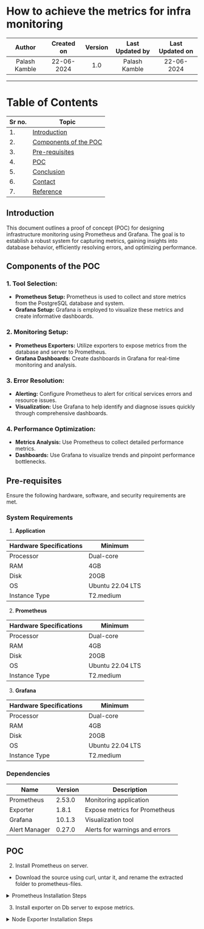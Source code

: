 
# How to achieve the metrics for infra monitoring

| **Author**         | **Created on** | **Version** | **Last Updated by** | **Last Updated on** |
|:------------------:|:--------------:|:-----------:|:-------------------:|:-------------------:|
| Palash Kamble      | 22-06-2024     | 1.0         | Palash Kamble       | 22-06-2024          |

---

# Table of Contents

| Sr no. | Topic                            |
|-----|----------------------------------|
| 1.  | [Introduction](#introduction)     |
| 2.  | [Components of the POC](#components-of-the-poc) |
| 3.  | [Pre-requisites](#pre-requisites) |
| 4.  | [POC ](#poc) |
| 5.  | [Conclusion](#conclusion)         |
| 6.  | [Contact](#contact)               |
| 7.  | [Reference](#reference)         |




## Introduction

This document outlines a proof of concept (POC) for designing infrastructure monitoring using Prometheus and Grafana. The goal is to establish a robust system for capturing metrics, gaining insights into database behavior, efficiently resolving errors, and optimizing performance.

## Components of the POC

### 1. Tool Selection:

- **Prometheus Setup:** Prometheus is used to collect and store metrics from the PostgreSQL database and system.
- **Grafana Setup:** Grafana is employed to visualize these metrics and create informative dashboards.

### 2. Monitoring Setup:

- **Prometheus Exporters:** Utilize exporters to expose metrics from the database and server to Prometheus.
- **Grafana Dashboards:** Create dashboards in Grafana for real-time monitoring and analysis.

### 3. Error Resolution:

- **Alerting:** Configure Prometheus to alert for critical services errors and resource issues.
- **Visualization:** Use Grafana to help identify and diagnose issues quickly through comprehensive dashboards.

### 4. Performance Optimization:

- **Metrics Analysis:** Use Prometheus to collect detailed performance metrics.
- **Dashboards:** Use Grafana to visualize trends and pinpoint performance bottlenecks.

## Pre-requisites

Ensure the following hardware, software, and security requirements are met.

### System Requirements

1. **Application**

| Hardware Specifications | Minimum |
|-------------------------|---------|
| Processor               | Dual-core |
| RAM                     | 4GB       |
| Disk                    | 20GB      |
| OS                      | Ubuntu 22.04 LTS |
| Instance Type           | T2.medium |


2. **Prometheus**

| Hardware Specifications | Minimum |
|-------------------------|---------|
| Processor               | Dual-core |
| RAM                     | 4GB       |
| Disk                    | 20GB      |
| OS                      | Ubuntu 22.04 LTS |
| Instance Type           | T2.medium |

3. **Grafana**

| Hardware Specifications | Minimum |
|-------------------------|---------|
| Processor               | Dual-core |
| RAM                     | 4GB       |
| Disk                    | 20GB      |
| OS                      | Ubuntu 22.04 LTS |
| Instance Type           | T2.medium |

### Dependencies

| Name             | Version | Description                     |
|------------------|---------|---------------------------------|
| Prometheus       | 2.53.0  | Monitoring application          |
| Exporter         | 1.8.1   | Expose metrics for Prometheus   |
| Grafana          | 10.1.3  | Visualization tool              |
| Alert Manager    | 0.27.0  | Alerts for warnings and errors  |




##  POC 

2. Install Prometheus on server.

- Download the source using curl, untar it, and rename the extracted folder to prometheus-files.
<details>
  <summary>Prometheus Installation Steps</summary>

<br> <tab><tab><pre><code>sudo apt update
wget https://github.com/prometheus/prometheus/releases/download/v2.53.0/prometheus-2.53.0.linux-amd64.tar.gz
tar -xzvf prometheus-2.53.0.linux-amd64.tar.gz
mv prometheus-2.53.0.linux-amd64 prometheus-files

</pre></code><br>**OUTPUT :** <br>![Screenshot from 2024-06-20 05-59-48](https://github.com/MyGurukulam-P8/Sanatak_batchP8_Doc/assets/164150254/7f9e719d-4b65-4fc3-86c3-51d5dec2a7e3)<br>
![Screenshot from 2024-06-20 06-04-11](https://github.com/MyGurukulam-P8/Sanatak_batchP8_Doc/assets/164150254/e7b13389-bdc4-4936-bb12-a9c56d47b581)<br>


- Create a Prometheus user, required directories, and make Prometheus the user as the owner of those directories.



<br> <tab><tab><pre><code>sudo useradd --no-create-home --shell /bin/false prometheus
sudo mkdir /etc/prometheus
sudo mkdir /var/lib/prometheus
sudo chown prometheus:prometheus /etc/prometheus
sudo chown prometheus:prometheus /var/lib/prometheus</pre></code><br>**OUTPUT :** <br>![Screenshot from 2024-06-20 06-07-41](https://github.com/MyGurukulam-P8/Sanatak_batchP8_Doc/assets/164150254/c043cb89-bf6b-4c94-861e-f8e2aeab4de1)
<br>

- Copy prometheus and promtool binary from prometheus-files folder to /usr/local/bin and change the ownership to prometheus user.

<br> <tab><tab><pre><code>sudo cp prometheus-files/prometheus /usr/local/bin/
sudo cp prometheus-files/promtool /usr/local/bin/
sudo chown prometheus:prometheus /usr/local/bin/prometheus
sudo chown prometheus:prometheus /usr/local/bin/promtool</pre></code><br>**OUTPUT :** <br>![Screenshot from 2024-06-20 06-08-05](https://github.com/MyGurukulam-P8/Sanatak_batchP8_Doc/assets/164150254/be4f5d3d-2733-4fd7-8bf3-55c4e4629fca)
<br>

- Move the consoles and console_libraries directories from prometheus-files to /etc/prometheus folder and change the ownership to prometheus user.


<br> <tab><tab><pre><code>sudo cp -r prometheus-files/consoles /etc/prometheus
sudo cp -r prometheus-files/console_libraries /etc/prometheus
sudo chown -R prometheus:prometheus /etc/prometheus/consoles
sudo chown -R prometheus:prometheus /etc/prometheus/console_libraries</pre></code><br>**OUTPUT :** <br>![Screenshot from 2024-06-20 06-07-59](https://github.com/MyGurukulam-P8/Sanatak_batchP8_Doc/assets/164150254/bd091059-39d4-4cd4-b5d8-5ba5e27dd3ad)
<br>



- Setup Prometheus Configuration and copy the following contents to the prometheus.yml file


<br> <tab><tab><pre><code>sudo vi /etc/prometheus/prometheus.yml</pre></code><br>


<br> <tab><tab><pre><code>

```
global:
  scrape_interval: 10s

scrape_configs:
  - job_name: 'prometheus'
    scrape_interval: 5s
    static_configs:
      - targets: ['localhost:9090']
      


```
      
</pre></code><br>




- Change the ownership of the file to prometheus user.

<br> <tab><tab><pre><code>sudo chown prometheus:prometheus /etc/prometheus/prometheus.yml</pre></code><br>


- Create a prometheus service file.Copy the following content to the file.


<br> <tab><tab><pre><code>sudo vi /etc/systemd/system/prometheus.service</pre></code><br>



<br> <tab><tab><pre><code>[Unit]
Description=Prometheus
Wants=network-online.target
After=network-online.target

[Service]
User=prometheus
Group=prometheus
Type=simple
ExecStart=/usr/local/bin/prometheus \
    --config.file /etc/prometheus/prometheus.yml \
    --storage.tsdb.path /var/lib/prometheus/ \
    --web.console.templates=/etc/prometheus/consoles \
    --web.console.libraries=/etc/prometheus/console_libraries

[Install]
WantedBy=multi-user.target</pre></code><br>


- Reload the systemd service to register the prometheus service and start the prometheus service & check the status.

<br> <tab><tab><pre><code>sudo systemctl daemon-reload
sudo systemctl start prometheus
sudo systemctl status prometheus</pre></code><br><br>**OUTPUT :** <br>![Screenshot from 2024-06-20 06-14-28](https://github.com/MyGurukulam-P8/Sanatak_batchP8_Doc/assets/164150254/e9434af0-773b-4b0b-8e58-859c760c4025)
<br>

- Now you will be able to access the prometheus UI on 9090 port of the prometheus server. 


<br> <tab><tab><pre><code>http://prometheus-ip:9090/graph</pre></code><br><br>**OUTPUT :** <br>![Screenshot from 2024-06-20 06-17-10](https://github.com/MyGurukulam-P8/Sanatak_batchP8_Doc/assets/164150254/3902089c-b17f-487f-a40e-5c70f42adcb7)
<br>

</details>

3. Install exporter on Db server to expose metrics.

<details>
  <summary>Node Exporter  Installation Steps</summary>

- Installing Node exporter.Download the Node Exporter binary to each Couchbase Server that you want to monitor. The Node Exporter will export system related stats.

<br> <tab><tab><pre><code>wget https://github.com/prometheus/node_exporter/releases/download/v1.8.1/node_exporter-1.8.1.linux-amd64.tar.gz</pre></code><br>**OUTPUT :** 

- Create a Node Exporter user, required directories, and make prometheus user as the owner of those directories.

<br> <tab><tab><pre><code>sudo groupadd -f node_exporter
sudo useradd -g node_exporter --no-create-home --shell /bin/false node_exporter
sudo mkdir /etc/node_exporter
sudo chown node_exporter:node_exporter /etc/node_exporter</pre></code><br>**OUTPUT :** <br>![Screenshot from 2024-06-20 06-46-17](https://github.com/MyGurukulam-P8/Sanatak_batchP8_Doc/assets/164150254/990d4138-d56c-417d-aef5-3fe4ad95f22b)
<br>


- Untar and move the downloaded Node Exporter binary
<br> <tab><tab><pre><code>tar -xzvf node_exporter-1.8.1.linux-amd64.tar.gz 
mv node_exporter-1.8.1.linux-amd64 node_exporter-files

</pre></code><br>**OUTPUT :** <br>![Screenshot from 2024-06-20 06-49-42](https://github.com/MyGurukulam-P8/Sanatak_batchP8_Doc/assets/164150254/d0d6dac1-b96b-434f-b318-56024997fa0a)
<br>


- Copy node_exporter binary from node_exporter-files folder to /usr/bin and change the ownership to prometheus user.

<br> <tab><tab><pre><code>sudo cp node_exporter-files/node_exporter /usr/bin/
sudo chown node_exporter:node_exporter /usr/bin/node_exporter<</pre></code><br>


- Create a node_exporter service file.

<br> <tab><tab><pre><code>sudo vi /usr/lib/systemd/system/node_exporter.service</pre></code><br>

- Add the following configuration




<br> <tab><tab><pre><code>[Unit]
Description=Node Exporter
Documentation=https://prometheus.io/docs/guides/node-exporter/
Wants=network-online.target
After=network-online.target

[Service]
User=node_exporter
Group=node_exporter
Type=simple
Restart=on-failure
ExecStart=/usr/bin/node_exporter \
  --web.listen-address=:9200

[Install]
WantedBy=multi-user.target</pre></code>

<br> <tab><tab><pre><code>sudo chmod 664 /usr/lib/systemd/system/node_exporter.service

</pre></code><br>


- Reload the systemd service to register the prometheus service and start the prometheus service.
<br> <tab><tab><pre><code>sudo systemctl daemon-reload
sudo systemctl start node_exporter

</pre></code><br>**OUTPUT :** <br><br>![Screenshot from 2024-06-20 06-58-32](https://github.com/MyGurukulam-P8/Sanatak_batchP8_Doc/assets/164150254/d4335cce-1eb0-4a34-9615-db725c5ea655)
<br>


* Installation grafana tool

(https://grafana.com/docs/grafana/latest/setup-grafana/installation/debian/)

* Note- Grafana by default port is 3000, when you successfully installed grafana hit ip:3000

![image](https://github.com/palash80/Palash-repo/assets/153359214/8d4bc9f8-5acb-4fd3-8f8d-616f2ccdcc7a)

* Then create dashboard & attch query of service metrics for real time monitoring

![image](https://github.com/palash80/Palash-repo/assets/153359214/fd12e57e-e56f-4a26-bff5-e62e2cf61893)


**OUTPUT**

![image](https://github.com/palash80/Palash-repo/assets/153359214/98f3bfad-ab87-4c53-b05b-0683727962b7)

## Conclusion

This document's proof of concept (POC) demonstrates using Prometheus and Grafana to monitor and optimize databases effectively. Prometheus collects metrics, Grafana visualizes them, providing insights into database performance, detecting errors, and ensuring system health. This setup supports real-time monitoring, proactive issue resolution, and performance optimization, enhancing database management efficiency.


## Contact 

|     Name         | Email  |
| -----------------| ------------------------------------ |
| Palash Kamble    | palash.kamble@opstree.com |


## Reference

| **Reference**       | **Link**                                                                          |
|----------------|-------------------------------------------------------------------------------------------------|
| Grafana        | [Install Grafana on Debian/Ubuntu](https://grafana.com/docs/grafana/latest/setup-grafana/installation/debian/) |
| Prometheus     | [Prometheus Installation on Linux (Ubuntu)](https://medium.com/@abdullah.eid.2604/prometheus-installation-on-linux-ubuntu-c4497e5154f6) |

